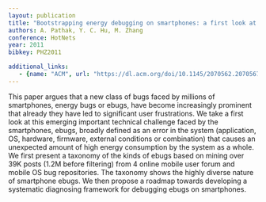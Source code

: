 ```yaml
---
layout: publication
title: "Bootstrapping energy debugging on smartphones: a first look at energy bugs in mobile devices"
authors: A. Pathak, Y. C. Hu, M. Zhang
conference: HotNets
year: 2011
bibkey: PHZ2011

additional_links:
   - {name: "ACM", url: "https://dl.acm.org/doi/10.1145/2070562.2070567"}
---
```

This paper argues that a new class of bugs faced by millions of smartphones, energy bugs or ebugs, have become increasingly prominent that already they have led to significant user frustrations. We take a first look at this emerging important technical challenge faced by the smartphones, ebugs, broadly defined as an error in the system (application, OS, hardware, firmware, external conditions or combination) that causes an unexpected amount of high energy consumption by the system as a whole. We first present a taxonomy of the kinds of ebugs based on mining over 39K posts (1.2M before filtering) from 4 online mobile user forum and mobile OS bug repositories. The taxonomy shows the highly diverse nature of smartphone ebugs. We then propose a roadmap towards developing a systematic diagnosing framework for debugging ebugs on smartphones.

